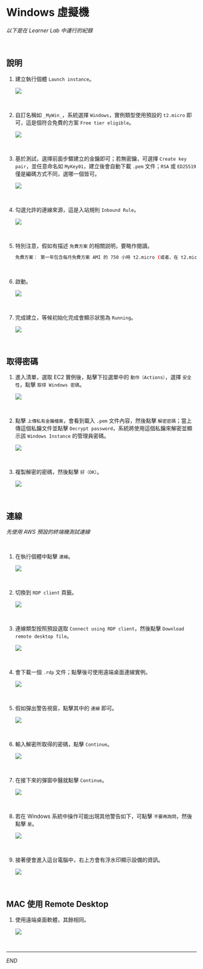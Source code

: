 # Windows 虛擬機

_以下是在 Learner Lab 中運行的紀錄_

<br>

## 說明

1. 建立執行個體 `Launch instance`。

    ![](images/img_71.png)

<br>

2. 自訂名稱如 `_MyWin_`，系統選擇 `Windows`，實例類型使用預設的 `t2.micro` 即可，這是個符合免費的方案 `Free tier eligible`。

    ![](images/img_34.png)

<br>

3. 基於測試，選擇前面步驟建立的金鑰即可；若無密鑰，可選擇 `Create key pair`，並任意命名如 `MyKey01`，建立後會自動下載 `.pem` 文件；`RSA` 或 `ED25519` 僅是編碼方式不同，選哪一個皆可。

    ![](images/img_35.png)

<br>

4. 勾選允許的連線來源，這是入站規則 `Inbound Rule`。

    ![](images/img_36.png)

<br>

5. 特別注意，假如有描述 `免費方案` 的相關説明，要略作閱讀。

    ```bash
    免費方案： 第一年包含每月免費方案 AMI 的 750 小時 t2.micro (或者，在 t2.micro 不可用的區域中則為 t3.micro) 執行個體用量、每月 750 小時公共 IPv4 位址用量、30 GiB EBS 儲存、200 萬個輸入和輸出、1 GB 快照，以及 100 GB 網際網路頻寬。
    ```

<br>

6. 啟動。

    ![](images/img_37.png)

<br>

7. 完成建立，等候初始化完成會顯示狀態為 `Running`。

    ![](images/img_38.png)

<br>

## 取得密碼

1. 進入清單，選取 EC2 實例後，點擊下拉選單中的 `動作（Actions）`，選擇 `安全性`，點擊 `取得 Windows 密碼`。

    ![](images/img_39.png)

<br>

2. 點擊 `上傳私有金鑰檔案`，會看到載入 `.pem` 文件內容，然後點擊 `解密密碼`；當上傳這個私鑰文件並點擊 `Decrypt password`，系統將使用這個私鑰來解密並顯示該 `Windows Instance` 的管理員密碼。

    ![](images/img_40.png)

<br>

3. 複製解密的密碼，然後點擊 `好（OK）`。

    ![](images/img_41.png)

<br>

## 連線

_先使用 AWS 預設的終端機測試連線_

<br>

1. 在執行個體中點擊 `連線`。

    ![](images/img_42.png)

<br>

2. 切換到 `RDP client` 頁籤。

    ![](images/img_72.png)

<br>

3. 連線類型按照預設選取 `Connect using RDP client`，然後點擊 `Download remote desktop file`。

    ![](images/img_43.png)

<br>

4. 會下載一個 `.rdp` 文件；點擊後可使用遠端桌面連線實例。

    ![](images/img_44.png)

<br>

5. 假如彈出警告視窗，點擊其中的 `連線` 即可。

    ![](images/img_45.png)

<br>

6. 輸入解密所取得的密碼，點擊 `Continue`。

    ![](images/img_46.png)

<br>

7. 在接下來的彈窗中醫就點擊 `Continue`。

    ![](images/img_73.png)

<br>

8. 若在 Windows 系統中操作可能出現其他警告如下，可點擊 `不要再詢問`，然後點擊 `是`。

    ![](images/img_47.png)

<br>

9. 接著便會進入這台電腦中，右上方會有浮水印顯示設備的資訊。

    ![](images/img_48.png)

<br>

## MAC 使用 Remote Desktop

1. 使用遠端桌面軟體，其餘相同。

    ![](images/img_49.png)

<br>

___

_END_